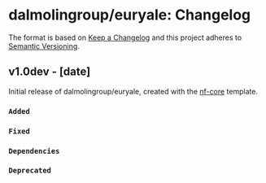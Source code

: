 # dalmolingroup/euryale: Changelog

The format is based on [Keep a Changelog](https://keepachangelog.com/en/1.0.0/)
and this project adheres to [Semantic Versioning](https://semver.org/spec/v2.0.0.html).

## v1.0dev - [date]

Initial release of dalmolingroup/euryale, created with the [nf-core](https://nf-co.re/) template.

### `Added`

### `Fixed`

### `Dependencies`

### `Deprecated`
